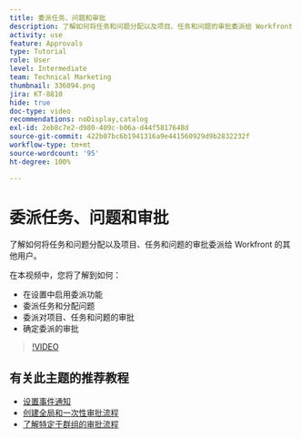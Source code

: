 ```yaml
---
title: 委派任务、问题和审批
description: 了解如何将任务和问题分配以及项目、任务和问题的审批委派给 Workfront 的其他用户。
activity: use
feature: Approvals
type: Tutorial
role: User
level: Intermediate
team: Technical Marketing
thumbnail: 336094.png
jira: KT-8810
hide: true
doc-type: video
recommendations: noDisplay,catalog
exl-id: 2eb8c7e2-d980-409c-b06a-d44f5817648d
source-git-commit: 422b07bc6b1941316a9e441560929d9b2832232f
workflow-type: tm+mt
source-wordcount: '95'
ht-degree: 100%

---
```


# 委派任务、问题和审批

了解如何将任务和问题分配以及项目、任务和问题的审批委派给 Workfront 的其他用户。

在本视频中，您将了解到如何：

* 在设置中启用委派功能
* 委派任务和分配问题
* 委派对项目、任务和问题的审批
* 确定委派的审批

>[!VIDEO](https://video.tv.adobe.com/v/336094/?quality=12&learn=on)

## 有关此主题的推荐教程

* [设置事件通知](/help/administration-and-setup/email-and-in-app-notifications/admin-set-up-event-notifications.md)
* [创建全局和一次性审批流程](/help/manage-work/approval-processes-and-milestone-paths/create-a-single-use-approval-process.md)
* [了解特定于群组的审批流程](/help/administration-and-setup/approval-processes-and-milestone-paths/group-specific-approval-processes.md)

